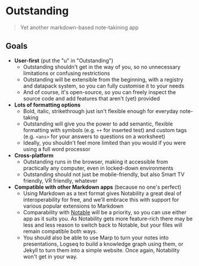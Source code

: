 # Outstanding

> Yet another markdown-based note-takining app

## Goals

- **User-first** (put the "u" in "Outstanding")
  - Outstanding shouldn't get in the way of you, so no unnecessary limitations or confusing restrictions
  - Outstanding will be extensible from the beginning, with a registry and datapack system, so you can fully customise it to your needs
  - And of course, it's open-source, so you can freely inspect the source code and add features that aren't (yet) provided
- **Lots of formatting options**
  - Bold, italic, strikethrough just isn't flexible enough for everyday note-taking
  - Outstanding will give you the power to add semantic, flexible formatting with symbols (e.g. `++` for inserted test) and custom tags (e.g. `<ans>` for your answers to questions on a worksheet)
  - Ideally, you shouldn't feel more limited than you would if you were using a full word processor
- **Cross-platform**
  - Outstanding runs in the browser, making it accessible from practically any computer, even in locked-down environments
  - Outstanding should not just be mobile-friendly, but also Smart TV friendly, VR friendly, whatever
- **Compatible with other Markdown apps** (because no one's perfect)
  - Using Markdown as a text format gives Notability a great deal of interoperability for free, and we'll embrace this with support for various popular extensions to Markdown
  - Comparability with [Notable](https://notable.app) will be a priority, so you can use either app as it suits you. As Notability gets more feature-rich there may be less and less reason to switch back to Notable, but your files will remain compatible both ways.
  - You should also be able to use Marp to turn your notes into presentations, Logseq to build a knowledge graph using them, or Jekyll to turn them into a simple website. Once again, Notability won't get in your way.
